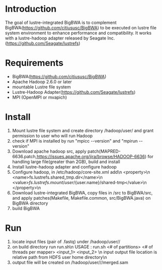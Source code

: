 # Introduction
The goal of lustre-integrated BigBWA is to complement BigBWA(https://github.com/citiususc/BigBWA) to be executed on lustre file system environment to enhance performance and compatibility. It works with a lustre-hadoop adapter released by Seagate Inc.(https://github.com/Seagate/lustrefs)

# Requirements
- BigBWA(https://github.com/citiususc/BigBWA)
- Apache Hadoop 2.6.0 or later
- mountable Lustre file system
- Lustre-Hadoop Adapter(https://github.com/Seagate/lustrefs)
- MPI (OpenMPI or mvapich)

# Install
1. Mount lustre file system and create directory <lustre mount point>/hadoop/user/<username> and grant permission to user who will run Hadoop
2. check if MPI is installed by run "mpicc --version" and "mpirun --version"
3. Download apache hadoop src, apply patch(MAPRED-6636.patch,https://issues.apache.org/jira/browse/HADOOP-6636) for handling large file(greater than 2GB), build and install
4. Install lustre-hadoop adapter and configure hadoop
5. Configure hadoop, 
  in <hadoop home>/etc/hadoop/core-site.xml add\n
\<property\>\n
  \<name\>fs.lustrefs.shared_tmp.dir\</name\>\n
  \<value\>${fs.lustrefs.mount}/user/${user.name}/shared-tmp\</value\>\n
\</property\>\n
6. Download lustre-integrated BigBWA, copy files in /src to BigBWA/src, and apply patches(Makefile, Makefile.common, src/BigBWA.java) on BigBWA directory
7. build BigBWA 

# Run
1. locate input files (pair of .fastq)  under <lustre mount>/hadoop/user/<username>/
2. on build directory run run.sh\n
   USAGE : run.sh <# of partitions> <# of threads per mapper> <input_1> <input_2> <outputdir>\n
   input output file location is relative path from HDFS user home directory\n
3. output file will be created on <lustre mount>/hadoop/user/<username>/<outputdir>/merged.sam
